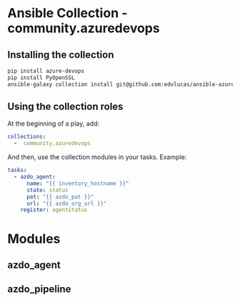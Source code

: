 # Ansible Collection - community.azuredevops

## Installing the collection

  ```bash
  pip install azure-devops
  pip install PyOpenSSL
  ansible-galaxy collection install git@github.com:edvlucas/ansible-azuredevops-collection.git#/community/azuredevops --force --no-cache
  ```
## Using the collection roles

At the beginning of a play, add:

  ```yaml
  collections:
    -  community.azuredevops
  ```

And then, use the collection modules in your tasks. Example:

  ```yaml
  tasks:
    - azdo_agent:
        name: "{{ inventory_hostname }}"
        state: status
        pat: "{{ azdo_pat }}"
        url: "{{ azdo_org_url }}"
      register: agentstatus
  ```

# Modules

## azdo_agent
## azdo_pipeline
